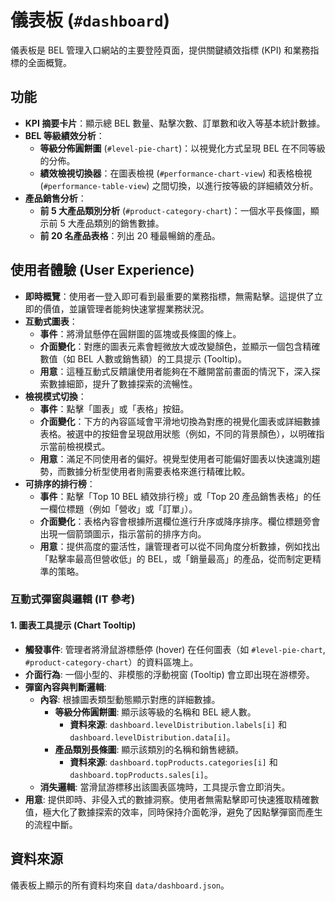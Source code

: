 # 儀表板 (`#dashboard`)

儀表板是 BEL 管理入口網站的主要登陸頁面，提供關鍵績效指標 (KPI) 和業務指標的全面概覽。

## 功能

- **KPI 摘要卡片**：顯示總 BEL 數量、點擊次數、訂單數和收入等基本統計數據。
- **BEL 等級績效分析**：
    - **等級分佈圓餅圖** (`#level-pie-chart`)：以視覺化方式呈現 BEL 在不同等級的分佈。
    - **績效檢視切換器**：在圖表檢視 (`#performance-chart-view`) 和表格檢視 (`#performance-table-view`) 之間切換，以進行按等級的詳細績效分析。
- **產品銷售分析**：
    - **前 5 大產品類別分析** (`#product-category-chart`)：一個水平長條圖，顯示前 5 大產品類別的銷售數據。
    - **前 20 名產品表格**：列出 20 種最暢銷的產品。

## 使用者體驗 (User Experience)

- **即時概覽**：使用者一登入即可看到最重要的業務指標，無需點擊。這提供了立即的價值，並讓管理者能夠快速掌握業務狀況。
- **互動式圖表**：
    - **事件**：將滑鼠懸停在圓餅圖的區塊或長條圖的條上。
    - **介面變化**：對應的圖表元素會輕微放大或改變顏色，並顯示一個包含精確數值（如 BEL 人數或銷售額）的工具提示 (Tooltip)。
    - **用意**：這種互動式反饋讓使用者能夠在不離開當前畫面的情況下，深入探索數據細節，提升了數據探索的流暢性。
- **檢視模式切換**：
    - **事件**：點擊「圖表」或「表格」按鈕。
    - **介面變化**：下方的內容區域會平滑地切換為對應的視覺化圖表或詳細數據表格。被選中的按鈕會呈現啟用狀態（例如，不同的背景顏色），以明確指示當前檢視模式。
    - **用意**：滿足不同使用者的偏好。視覺型使用者可能偏好圖表以快速識別趨勢，而數據分析型使用者則需要表格來進行精確比較。
- **可排序的排行榜**：
    - **事件**：點擊「Top 10 BEL 績效排行榜」或「Top 20 產品銷售表格」的任一欄位標題（例如「營收」或「訂單」）。
    - **介面變化**：表格內容會根據所選欄位進行升序或降序排序。欄位標題旁會出現一個箭頭圖示，指示當前的排序方向。
    - **用意**：提供高度的靈活性，讓管理者可以從不同角度分析數據，例如找出「點擊率最高但營收低」的 BEL，或「銷量最高」的產品，從而制定更精準的策略。

### 互動式彈窗與邏輯 (IT 參考)

#### 1. 圖表工具提示 (Chart Tooltip)
- **觸發事件**: 管理者將滑鼠游標懸停 (hover) 在任何圖表（如 `#level-pie-chart`, `#product-category-chart`）的資料區塊上。
- **介面行為**: 一個小型的、非模態的浮動視窗 (Tooltip) 會立即出現在游標旁。
- **彈窗內容與判斷邏輯**:
    - **內容**: 根據圖表類型動態顯示對應的詳細數據。
        - **等級分佈圓餅圖**: 顯示該等級的名稱和 BEL 總人數。
            - **資料來源**: `dashboard.levelDistribution.labels[i]` 和 `dashboard.levelDistribution.data[i]`。
        - **產品類別長條圖**: 顯示該類別的名稱和銷售總額。
            - **資料來源**: `dashboard.topProducts.categories[i]` 和 `dashboard.topProducts.sales[i]`。
    - **消失邏輯**: 當滑鼠游標移出該圖表區塊時，工具提示會立即消失。
- **用意**: 提供即時、非侵入式的數據洞察。使用者無需點擊即可快速獲取精確數值，極大化了數據探索的效率，同時保持介面乾淨，避免了因點擊彈窗而產生的流程中斷。

## 資料來源

儀表板上顯示的所有資料均來自 `data/dashboard.json`。

